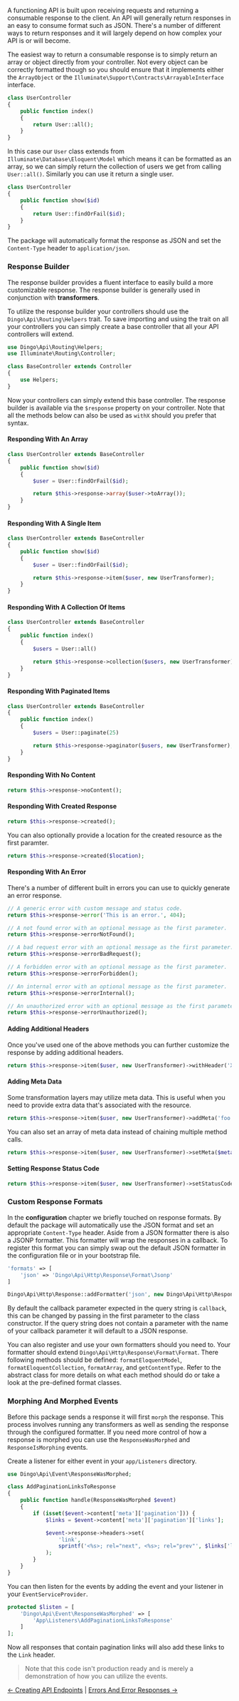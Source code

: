 A functioning API is built upon receiving requests and returning a consumable response to the client. An API will generally return responses in an easy to consume format such as JSON. There's a number of different ways to return responses and it will largely depend on how complex your API is or will become.

The easiest way to return a consumable response is to simply return an array or object directly from your controller. Not every object can be correctly formatted though so you should ensure that it implements either the `ArrayObject` or the `Illuminate\Support\Contracts\ArrayableInterface` interface.

```php
class UserController
{
	public function index()
	{
		return User::all();
	}
}
```

In this case our `User` class extends from `Illuminate\Database\Eloquent\Model` which means it can be formatted as an array, so we can simply return the collection of users we get from calling `User::all()`. Similarly you can use it return a single user.

```php
class UserController
{
	public function show($id)
	{
		return User::findOrFail($id);
	}
}
```

The package will automatically format the response as JSON and set the `Content-Type` header to `application/json`.

### Response Builder

The response builder provides a fluent interface to easily build a more customizable response. The response builder is generally used in conjunction with **transformers**.

To utilize the response builder your controllers should use the `Dingo\Api\Routing\Helpers` trait. To save importing and using the trait on all your controllers you can simply create a base controller that all your API controllers will extend.

```php
use Dingo\Api\Routing\Helpers;
use Illuminate\Routing\Controller;

class BaseController extends Controller
{
	use Helpers;
}
```

Now your controllers can simply extend this base controller. The response builder is available via the `$response` property on your controller. Note that all the methods below can also be used as `withX` should you prefer that syntax.

#### Responding With An Array

```php
class UserController extends BaseController
{
	public function show($id)
	{
		$user = User::findOrFail($id);

		return $this->response->array($user->toArray());
	}
}
```

#### Responding With A Single Item

```php
class UserController extends BaseController
{
	public function show($id)
	{
		$user = User::findOrFail($id);

		return $this->response->item($user, new UserTransformer);
	}
}
```

#### Responding With A Collection Of Items

```php
class UserController extends BaseController
{
	public function index()
	{
		$users = User::all()

		return $this->response->collection($users, new UserTransformer);
	}
}
```

#### Responding With Paginated Items

```php
class UserController extends BaseController
{
	public function index()
	{
		$users = User::paginate(25)

		return $this->response->paginator($users, new UserTransformer);
	}
}
```

#### Responding With No Content

```php
return $this->response->noContent();
```

#### Responding With Created Response

```php
return $this->response->created();
```

You can also optionally provide a location for the created resource as the first paramter.

```php
return $this->response->created($location);
```

#### Responding With An Error

There's a number of different built in errors you can use to quickly generate an error response.

```php
// A generic error with custom message and status code.
return $this->response->error('This is an error.', 404);

// A not found error with an optional message as the first parameter.
return $this->response->errorNotFound();

// A bad request error with an optional message as the first parameter.
return $this->response->errorBadRequest();

// A forbidden error with an optional message as the first parameter.
return $this->response->errorForbidden();

// An internal error with an optional message as the first parameter.
return $this->response->errorInternal();

// An unauthorized error with an optional message as the first parameter.
return $this->response->errorUnauthorized();
```

#### Adding Additional Headers

Once you've used one of the above methods you can further customize the response by adding additional headers.

```php
return $this->response->item($user, new UserTransformer)->withHeader('X-Foo', 'Bar');
```

#### Adding Meta Data

Some transformation layers may utilize meta data. This is useful when you need to provide extra data that's associated with the resource.

```php
return $this->response->item($user, new UserTransformer)->addMeta('foo', 'bar');
```

You can also set an array of meta data instead of chaining multiple method calls.

```php
return $this->response->item($user, new UserTransformer)->setMeta($meta);
```

#### Setting Response Status Code

```php
return $this->response->item($user, new UserTransformer)->setStatusCode(200);
```

### Custom Response Formats

In the **configuration** chapter we briefly touched on response formats. By default the package will automatically use the JSON format and set an appropriate `Content-Type` header. Aside from a JSON formatter there is also a JSONP formatter. This formatter will wrap the responses in a callback. To register this format you can simply swap out the default JSON formatter in the configuration file or in your bootstrap file.

```php
'formats' => [
    'json' => 'Dingo\Api\Http\Response\Format\Jsonp'
]
```

```php
Dingo\Api\Http\Response::addFormatter('json', new Dingo\Api\Http\Response\Format\Jsonp);
```

By default the callback parameter expected in the query string is `callback`, this can be changed by passing in the first parameter to the class constructor. If the query string does not contain a parameter with the name of your callback parameter it will default to a JSON response.

You can also register and use your own formatters should you need to. Your formatter should extend `Dingo\Api\Http\Response\Format\Format`. There following methods should be defined: `formatEloquentModel`, `formatEloquentCollection`, `formatArray`, and `getContentType`. Refer to the abstract class for more details on what each method should do or take a look at the pre-defined format classes.

### Morphing And Morphed Events

Before this package sends a response it will first `morph` the response. This process involves running any transformers as well as sending the response through the configured formatter. If you need more control of how a response is morphed you can use the `ResponseWasMorphed` and `ResponseIsMorphing` events.

Create a listener for either event in your `app/Listeners` directory.

```php
use Dingo\Api\Event\ResponseWasMorphed;

class AddPaginationLinksToResponse
{
	public function handle(ResponseWasMorphed $event)
	{
		if (isset($event->content['meta']['pagination'])) {
			$links = $event->content['meta']['pagination']['links'];

			$event->response->headers->set(
				'link',
				sprintf('<%s>; rel="next", <%s>; rel="prev"', $links['links']['next'], $links['links']['previous'])
			);
		}
	}
}
```

You can then listen for the events by adding the event and your listener in your `EventServiceProvider`.

```php
protected $listen = [
    'Dingo\Api\Event\ResponseWasMorphed' => [
    	'App\Listeners\AddPaginationLinksToResponse'
    ]
];
```

Now all responses that contain pagination links will also add these links to the `Link` header.

> Note that this code isn't production ready and is merely a demonstration of how you can utilize the events.

[← Creating API Endpoints](https://github.com/dingo/api/wiki/Creating-API-Endpoints) | [Errors And Error Responses →](https://github.com/dingo/api/wiki/Errors-And-Error-Responses)
